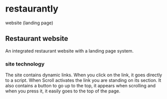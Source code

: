 # restaurantly
website (landing page)

## Restaurant website
An integrated restaurant website with a landing page system.

### site technology
The site contains dynamic links. 
When you click on the link, it goes directly to a script.
When Scroll activates the link you are standing on its section.
It also contains a button to go up to the top,
it appears when scrolling and when you press it,
it easily goes to the top of the page.
